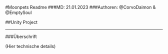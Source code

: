 #Moonpets Readme
###MD: 21.01.2023
###Authoren: @CorvoDaimon & @EmptySoul

##Unity Project
___
###Überschrift

(Hier technische details)